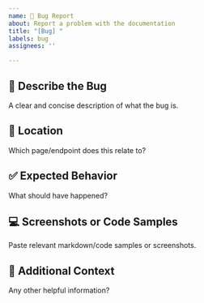 ```yaml
---
name: 🐛 Bug Report
about: Report a problem with the documentation
title: "[Bug] "
labels: bug
assignees: ''

---
```


## 🐛 Describe the Bug

A clear and concise description of what the bug is.

## 📍 Location

Which page/endpoint does this relate to?

## ✅ Expected Behavior

What should have happened?

## 💻 Screenshots or Code Samples

Paste relevant markdown/code samples or screenshots.

## 🧠 Additional Context

Any other helpful information?

